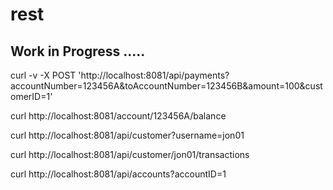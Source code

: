 # rest
## Work in Progress .....
curl -v -X POST 'http://localhost:8081/api/payments?accountNumber=123456A&toAccountNumber=123456B&amount=100&customerID=1'

curl http://localhost:8081/account/123456A/balance

curl http://localhost:8081/api/customer?username=jon01

curl http://localhost:8081/api/customer/jon01/transactions

curl http://localhost:8081/api/accounts?accountID=1


